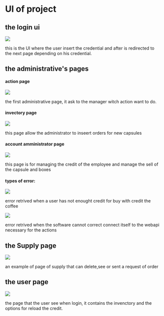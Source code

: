 # UI of project

## the login ui
![](images/img_03.png)

this is the UI where the user insert the credential and after is redirected to
the next page depending on his credential.

## the administrative's pages

#### action page

![](images/img_01.png)

the first administrative page, it ask to the manager witch action want to do.

#### invectory page

![](images/img_02.png)

this page allow the administrator to inseert orders for new capsules

#### account amministrator page

![](images/img_07.png)

this page is for managing the credit of the employee and manage the sell of the
capsule and boxes

#### types of error:

![](images/img_08.png)

error retrived when a user has not enought credit for buy with credit the
coffee

![](images/img_09.png)

error retrived when the software cannot correct connect itself to the webapi
necessary for the actions

## the Supply page

![](images/img_10.png)

an example of page of supply that can delete,see or sent a request of order

## the user page

![](images/img_04.png)

the page that the user see when login, it contains the invenctory and the
options for reload the credit.
